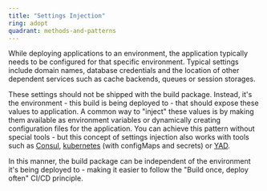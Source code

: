 ```yaml
---
title: "Settings Injection"
ring: adopt
quadrant: methods-and-patterns
---
```


While deploying applications to an environment, the application typically needs to be configured for that specific environment. Typical settings include domain names, database credentials and the location of other dependent services such as cache backends, queues or session storages.

These settings should not be shipped with the build package. Instead, it's the environment - this build is being deployed to - that should expose these values to application. A common way to "inject" these values is by making them available as environment variables or dynamically creating configuration files for the application. You can achieve this pattern without special tools - but this concept of settings injection also works with tools such as [Consul](/tools/consul.html), [kubernetes](/platforms-and-operations/kubernetes.html) (with configMaps and secrets) or [YAD](https://github.com/AOEpeople/YAD).

In this manner, the build package can be independent of the environment it's being deployed to - making it easier to follow the "Build once, deploy often" CI/CD principle.
